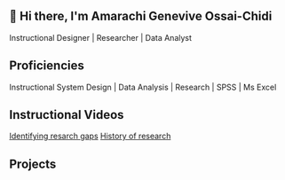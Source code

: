 ## 👋 Hi there, I'm Amarachi Genevive Ossai-Chidi
Instructional Designer | Researcher | Data Analyst

<h2>Proficiencies</h2>
Instructional System Design | Data Analysis | Research | SPSS | Ms Excel

<h2>Instructional Videos</h2>
<a href="https://youtu.be/4R04XgQscr0?si=L-r-0WZN6IC2hOl9">Identifying resarch gaps</a>
<a href="https://youtu.be/9q_DflWMmg4?si=XD6Su1ppQO4BR-Iy">History of research</a>

<h2>Projects</h2>
<!--
**Dr-GENZ/Dr-GENZ** is a ✨ _special_ ✨ repository because its `README.md` (this file) appears on your GitHub profile.

Here are some ideas to get you started:

- 🔭 I’m currently working on ...
- 🌱 I’m currently learning ...
- 👯 I’m looking to collaborate on ...
- 🤔 I’m looking for help with ...
- 💬 Ask me about ...
- 📫 How to reach me: ...
- 😄 Pronouns: ...
- ⚡ Fun fact: ...
-->
